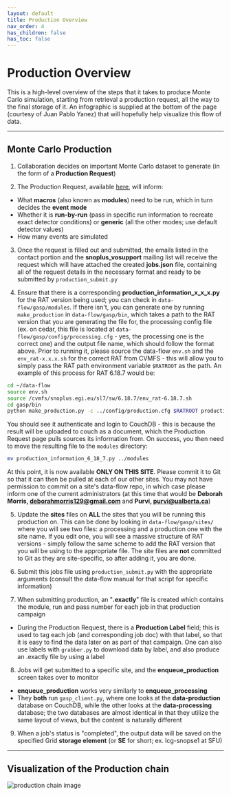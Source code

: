 ```yaml
---
layout: default
title: Production Overview
nav_order: 4
has_children: false
has_toc: false
---
```


# **Production Overview**

This is a high-level overview of the steps that it takes to produce Monte Carlo simulation, starting from retrieval a production request, all the way to the final storage of it. An infographic is supplied at the bottom of the page (courtesy of Juan Pablo Yanez) that will hopefully help visualize this flow of data.

---

## **Monte Carlo Production**
1. Collaboration decides on important Monte Carlo dataset to generate (in the form of a **Production Request**)

2. The Production Request, available [here](https://snopl.us/production/production-request), will inform:
  * What **macros** (also known as **modules**) need to be run, which in turn decides the **event mode**
  * Whether it is **run-by-run** (pass in specific run information to recreate exact detector conditions) or **generic** (all the other modes; use default detector values)
  * How many events are simulated

3. Once the request is filled out and submitted, the emails listed in the contact portion and the **snoplus_vosupport** mailing list will receive the request which will have attached the created **jobs.json** file, containing all of the request details in the necessary format and ready to be submitted by `production_submit.py`

4. Ensure that there is a corresponding **production_information_x_x_x.py** for the RAT version being used; you can check in `data-flow/gasp/modules`. If there isn't, you can generate one by running `make_production` in `data-flow/gasp/bin`, which takes a path to the RAT version that you are generating the file for, the processing config file (ex. on cedar, this file is located at `data-flow/gasp/config/processing.cfg` - yes, the processing one is the correct one) and the output file name, which should follow the format above. Prior to running it, please source the data-flow `env.sh` and the `env_rat-x.x.x.sh` for the correct RAT from CVMFS - this will allow you to simply pass the RAT path environment variable `$RATROOT` as the path. An example of this process for RAT 6.18.7 would be:
```bash
cd ~/data-flow
source env.sh
source /cvmfs/snoplus.egi.eu/sl7/sw/6.18.7/env_rat-6.18.7.sh
cd gasp/bin
python make_production.py -c ../config/production.cfg $RATROOT production_information_6_18_7.py
```
You should see it authenticate and login to CouchDB - this is because the result will be uploaded to couch as a document, which the Production Request page pulls sources its information from. On success, you then need to move the resulting file to the `modules` directory:
```bash
mv production_information_6_18_7.py ../modules
```
At this point, it is now available **ONLY ON THIS SITE**. Please commit it to Git so that it can then be pulled at each of our other sites. You may not have permission to commit on a site's data-flow repo, in which case please inform one of the current administrators (at this time that would be **Deborah Morris, deborahmorris129@gmail.com** and **Purvi, purvi@ualberta.ca**)

5. Update the **sites** files on **ALL** the sites that you will be running this production on. This can be done by looking in `data-flow/gasp/sites/` where you will see two files: a processing and a production one with the site name. If you edit one, you will see a massive structure of RAT versions - simply follow the same scheme to add the RAT version that you will be using to the appropriate file. The site files are **not** committed to Git as they are site-specific, so after adding it, you are done.

6. Submit this jobs file using `production_submit.py` with the appropriate arguments (consult the data-flow manual for that script for specific information)

7. When submitting production, an "**.exactly**" file is created which contains the module, run and pass number for each job in that production campaign
  * During the Production Request, there is a **Production Label** field; this is used to tag each job (and corresponding job doc) with that label, so that it is easy to find the data later on as part of that campaign. One can also use labels with `grabber.py` to download data by label, and also produce an .exactly file by using a label

8. Jobs will get submitted to a specific site, and the **enqueue_production** screen takes over to monitor
  * **enqueue_production** works very similarly to **enqueue_processing**
  * They **both** run `gasp_client.py`, where one looks at the **data-production** database on CouchDB, while the other looks at the **data-processing** database; the two databases are almost identical in that they utilize the same layout of views, but the content is naturally different

9. When a job's status is "completed", the output data will be saved on the specified Grid **storage element** (or **SE** for short; ex. lcg-snopse1 at SFU)

---


## **Visualization of the Production chain**


![production chain image](../assets/images/production-flow.png)


